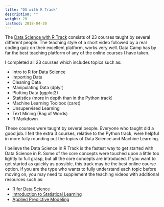 ```yaml
---
title: "DS with R Track"
description: ""
weight: 20
lastmod: 2018-04-30
---
```

The [Data Science with R Track](https://www.datacamp.com/tracks/data-scientist-with-r) consists of 23 courses taught by several different people.  The teaching style of a short video followed by a real coding quiz on their excellent platform, works very well.  Data Camp has by far the best teaching platform of any of the online courses I have taken.

I completed all 23 courses which includes topics such as:

- Intro to R for Data Science
- Importing Data
- Cleaning Data
- Manipulating Data (dplyr)
- Plotting Data (ggplot2)
- Statistics (more in depth than in the Python track)
- Machine Learning Toolbox (caret)
- Unsupervised Learning
- Text Mining (Bag of Words)
- R Markdown

These courses were taught by several people.  Everyone who taught did a good job.  I felt the extra 3 courses, relative to the Python track, were helpful in more fully rounding out the topics of Data Science and Machine Learning.

I believe the Data Science in R Track is the fastest way to get started with Data Science in R. Some of the core concepts were touched upon a little too lightly to full grasp, but all the core concepts are introduced. If you want to get started as quickly as possible, this track may be the best online course option. If you are the type who wants to fully understand each topic before moving on, you may need to supplement the teaching videos with additional resources such as:

* [R for Data Science](http://r4ds.had.co.nz/)
* [Introduction to Statistical Learning](http://www-bcf.usc.edu/~gareth/ISL/)
* [Applied Predictive Modeling](http://appliedpredictivemodeling.com/)